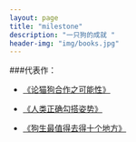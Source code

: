 ```yaml
---
layout: page
title: "milestone"
description: "一只狗的成就 "
header-img: "img/books.jpg"
---
```



###代表作：


- [《论猫狗合作之可能性》](http://www.zhihu.com)

- [《人类正确勾搭姿势》](http://www.zhihu.com)

- [《狗生最值得去得十个地方》](http://www.zhihu.com)







